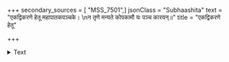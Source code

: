 +++
secondary_sources = [ "MSS_7501",]
jsonClass = "Subhaashita"
text = "एकद्विकरणे हेतू महापातकपञ्चके।  \nन तृणे मन्यते कोपकामौ यः पञ्च कारयन्॥"
title = "एकद्विकरणे हेतू"

+++

<details><summary>Text</summary>

एकद्विकरणे हेतू महापातकपञ्चके।  
न तृणे मन्यते कोपकामौ यः पञ्च कारयन्॥
</details>
